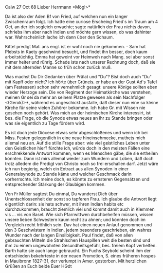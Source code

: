  Calw 27 Oct 68
Lieber Herrmann <Mögl>*

Da ist also der Aden Bf von Fried, auf welchen nun ein langer Zwischenraum folgt. Ich hatte eine curiose Erscheing Fried's im Traum am 4 Oct, an der ich sogleich erwachte; sagte natürlich der Frau nichts davon, schriebs ihm aber nach Indien und möchte gern wissen, ob was dahinter war. Wahrscheinlich lache ich dann über den Schaum.

Kittel predigt Mal. ans engl. ist er wohl noch nie gekommen. - Sam hat Plebsts in Kaety geschwind besucht, und findet ihn besser, doch kaum arbeitstüchtig. Emma hat geweint vor Heimweh nach Mang. sei aber sonst immer heiter und rührig. Schade ists nach unserer Rechnung doch, daß sie mit dem alternden Manne so früh schon zurück muß.

Was machst Du Dir Gedanken über Prälat und "Du"? Bist doch auch "Du" mit Kapff oder nicht? Ich hörte über Grüneis. er habe an der Gust Ad's Tafel (am Festessen) schon sehr vernehmlich gesagt: unsere Könige sollten eben wieder Herzoge sein. Die von Regiment der Heimatkirche was verstehen, meinen Gr sei da mehr an seinem Platze gewesen als sein Nachfolger <(Gerok)>*, während es ungeschickt ausfalle, daß dieser nun eine so kleine Kirche für seine vielen Zuhörer bekomme. Ich habe Gr. mit Wissen nie gesehen noch gehört. Was mich an der heimischen Kirche interessirt, ist bes. die Frage, ob die Synode etwas neues an ihr zu Stande bringen oder was sie eigentlich zu Tage fördern wird.

Es ist doch jede Diöcese etwas sehr abgeschloßenes und wenn ich bei Miss. Festen gelegentlich in eine neue hineinschmecke, muthets mich allemal neu an. Auf die stille Frage aber: wie viel geistliches Leben unter den Geistlichen hier? fürchte ich, würde doch in den meisten Fällen eine erschrekkende Antwort kommen, wenn es Menschen gäbe, die sie ertheilen könnten. Dann ist mirs allemal wieder zum Wundern und Loben, daß doch trotz alledem die Predigt von Christo noch so frei erschallen darf. Jetzt wäre ich nun begierig, welch ein Extract aus allen Synoden in einer Generalsynode zu Stande käme und welcher Geschmack darin vorherrschte. Ich meine doch, es könnte zu ernsteren Gegensätzen und entsprechender Stärkung der Glaubigen kommen.

Von Fr Müller sagtest Du einmal, Du wunderst Dich über Unentschlossenheit der sonst so tapferen Frau. Ich glaube die Antwort liegt eigentlich darin: sie hats schwer, mit ihren Indian habits etc durchzukommen, braucht ziemlich viel und kommt damit auch in Klemmen vis … vis von Basel. Wie sich Pfarrwittwen durchbehelfen müssen, wissen unsere lieben Schwestern kaum recht zu ahnen; und könnten doch im Vergleich recht fröhlich sein. 
Dav hat einen neuen Anlauf genommen und den 3 Geschwistern in Indien, jedem besonders geschrieben, ein wahres Wunder nach der langen Einsilbigkeit. Paul findet, daß von allen gebrauchten Mitteln die Strahlschen Hauspillen weit die besten sind und ihm zu einem ungewohnten Gesundheitsgefühl, bes. freiem Kopf verhelfen. Barth hatte sie auch lange gebraucht. Ein Fuchs Seybold scheint ihm der entschieden bekehrteste in der neuen Promotion, S. eines früheren hospes in Maulbronn 1827-31, der verlumpt in Amer. gestorben. 
 Mit herzlichen Grüßen an Euch beide
 Euer HGdt
